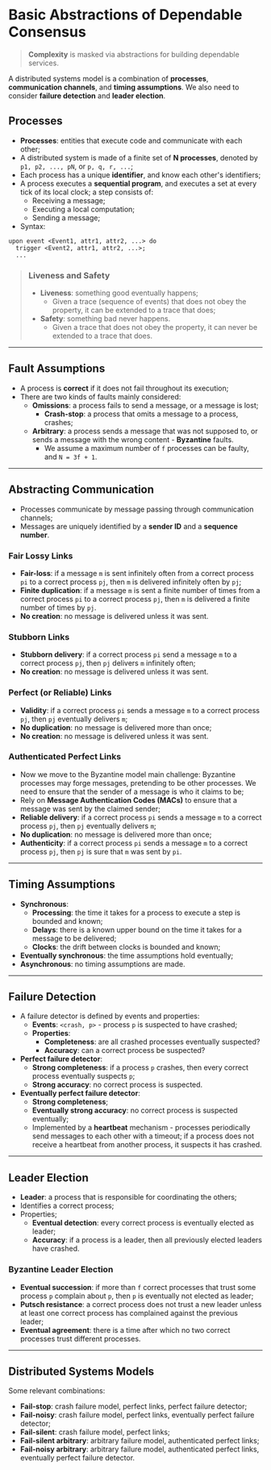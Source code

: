 # Basic Abstractions of Dependable Consensus 

> **Complexity** is masked via abstractions for building dependable services.

A distributed systems model is a combination of **processes**, **communication channels**, and **timing assumptions**. We also need to consider **failure detection** and **leader election**.

## Processes

* **Processes**: entities that execute code and communicate with each other;
* A distributed system is made of a finite set of **N processes**, denoted by `p1, p2, ..., pN`, or `p, q, r, ...`;
* Each process has a unique **identifier**, and know each other's identifiers;
* A process executes a **sequential program**, and executes a set at every tick of its local clock; a step consists of:
  * Receiving a message;
  * Executing a local computation;
  * Sending a message;
* Syntax:

```
upon event <Event1, attr1, attr2, ...> do
  trigger <Event2, attr1, attr2, ...>;
  ...
```

> ### Liveness and Safety
>
> * **Liveness**: something good eventually happens;
>   * Given a trace (sequence of events) that does not obey the property, it can be extended to a trace that does;
> * **Safety**: something bad never happens.
>   * Given a trace that does not obey the property, it can never be extended to a trace that does.

---

## Fault Assumptions

* A process is **correct** if it does not fail throughout its execution;
* There are two kinds of faults mainly considered:
  * **Omissions**: a process fails to send a message, or a message is lost;
    * **Crash-stop**: a process that omits a message to a process, crashes;
  * **Arbitrary**: a process sends a message that was not supposed to, or sends a message with the wrong content - **Byzantine** faults.
    * We assume a maximum number of `f` processes can be faulty, and `N = 3f + 1`.

---

## Abstracting Communication

* Processes communicate by message passing through communication channels;
* Messages are uniquely identified by a **sender ID** and a **sequence number**.

### Fair Lossy Links

* **Fair-loss**: if a message `m` is sent infinitely often from a correct process `pi` to a correct process `pj`, then `m` is delivered infinitely often by `pj`;
* **Finite duplication**: if a message `m` is sent a finite number of times from a correct process `pi` to a correct process `pj`, then `m` is delivered a finite number of times by `pj`.
* **No creation**: no message is delivered unless it was sent.

### Stubborn Links

* **Stubborn delivery**: if a correct process `pi` send a message `m` to a correct process `pj`, then `pj` delivers `m` infinitely often;
* **No creation**: no message is delivered unless it was sent.

### Perfect (or Reliable) Links

* **Validity**: if a correct process `pi` sends a message `m` to a correct process `pj`, then `pj` eventually delivers `m`;
* **No duplication**: no message is delivered more than once;
* **No creation**: no message is delivered unless it was sent.

### Authenticated Perfect Links

* Now we move to the Byzantine model main challenge: Byzantine processes may forge messages, pretending to be other processes. We need to ensure that the sender of a message is who it claims to be;
* Rely on **Message Authentication Codes (MACs)** to ensure that a message was sent by the claimed sender;
* **Reliable delivery**: if a correct process `pi` sends a message `m` to a correct process `pj`, then `pj` eventually delivers `m`;
* **No duplication**: no message is delivered more than once;
* **Authenticity**: if a correct process `pi` sends a message `m` to a correct process `pj`, then `pj` is sure that `m` was sent by `pi`.

---

## Timing Assumptions

* **Synchronous**:
  * **Processing**: the time it takes for a process to execute a step is bounded and known;
  * **Delays**: there is a known upper bound on the time it takes for a message to be delivered;
  * **Clocks**: the drift between clocks is bounded and known;
* **Eventually synchronous**: the time assumptions hold eventually;
* **Asynchronous**: no timing assumptions are made.

---

## Failure Detection

* A failure detector is defined by events and properties:
  * **Events**: `<crash, p>` - process `p` is suspected to have crashed;
  * **Properties**:
    * **Completeness**: are all crashed processes eventually suspected?
    * **Accuracy**: can a correct process be suspected?
* **Perfect failure detector**:
  * **Strong completeness**: if a process `p` crashes, then every correct process eventually suspects `p`;
  * **Strong accuracy**: no correct process is suspected.
* **Eventually perfect failure detector**:
  * **Strong completeness**;
  * **Eventually strong accuracy**: no correct process is suspected eventually;
  * Implemented by a **heartbeat** mechanism - processes periodically send messages to each other with a timeout; if a process does not receive a heartbeat from another process, it suspects it has crashed.

---

## Leader Election

* **Leader**: a process that is responsible for coordinating the others;
* Identifies a correct process;
* Properties;
  * **Eventual detection**: every correct process is eventually elected as leader;
  * **Accuracy**: if a process is a leader, then all previously elected leaders have crashed.

### Byzantine Leader Election

* **Eventual succession**: if more than `f` correct processes that trust some process `p` complain about `p`, then `p` is eventually not elected as leader;
* **Putsch resistance**: a correct process does not trust a new leader unless at least one correct process has complained against the previous leader;
* **Eventual agreement**: there is a time after which no two correct processes trust different processes.

---

## Distributed Systems Models

Some relevant combinations:

* **Fail-stop**: crash failure model, perfect links, perfect failure detector;
* **Fail-noisy**: crash failure model, perfect links, eventually perfect failure detector;
* **Fail-silent**: crash failure model, perfect links;
* **Fail-silent arbitrary**: arbitrary failure model, authenticated perfect links;
* **Fail-noisy arbitrary**: arbitrary failure model, authenticated perfect links, eventually perfect failure detector.